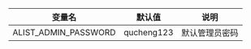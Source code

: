 <!-- 这里写应用的【环境变量信息】 -->


| 变量名               | 默认值        | 说明           |
| -------------------- | ------------- | -------------- |
| ALIST_ADMIN_PASSWORD | qucheng123    | 默认管理员密码 |
